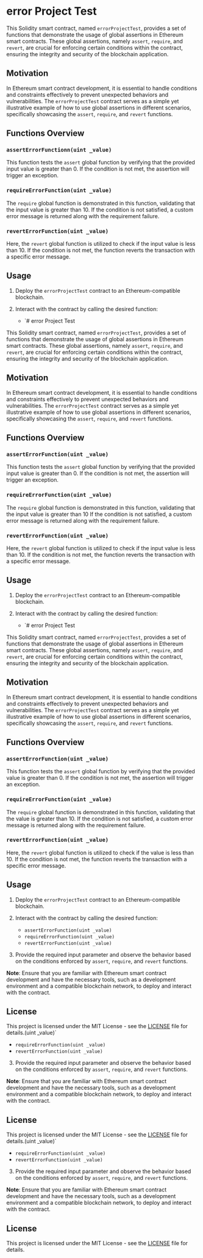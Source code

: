 # error Project Test

This Solidity smart contract, named `errorProjectTest`, provides a set of functions that demonstrate the usage of global assertions in Ethereum smart contracts. These global assertions, namely `assert`, `require`, and `revert`, are crucial for enforcing certain conditions within the contract, ensuring the integrity and security of the blockchain application.

## Motivation

In Ethereum smart contract development, it is essential to handle conditions and constraints effectively to prevent unexpected behaviors and vulnerabilities. The `errorProjectTest` contract serves as a simple yet illustrative example of how to use global assertions in different scenarios, specifically showcasing the `assert`, `require`, and `revert` functions.

## Functions Overview

### `assertErrorFunctionn(uint _value)`

This function tests the `assert` global function by verifying that the provided input value is greater than 0. If the condition is not met, the assertion will trigger an exception.

### `requireErrorFunction(uint _value)`

The `require` global function is demonstrated in this function, validating that the input value is greater than 10. If the condition is not satisfied, a custom error message is returned along with the requirement failure.

### `revertErrorFunction(uint _value)`

Here, the `revert` global function is utilized to check if the input value is less than 10. If the condition is not met, the function reverts the transaction with a specific error message.

## Usage

1. Deploy the `errorProjectTest` contract to an Ethereum-compatible blockchain.

2. Interact with the contract by calling the desired function:

   - `# error Project Test

This Solidity smart contract, named `errorProjectTest`, provides a set of functions that demonstrate the usage of global assertions in Ethereum smart contracts. These global assertions, namely `assert`, `require`, and `revert`, are crucial for enforcing certain conditions within the contract, ensuring the integrity and security of the blockchain application.

## Motivation

In Ethereum smart contract development, it is essential to handle conditions and constraints effectively to prevent unexpected behaviors and vulnerabilities. The `errorProjectTest` contract serves as a simple yet illustrative example of how to use global assertions in different scenarios, specifically showcasing the `assert`, `require`, and `revert` functions.

## Functions Overview

### `assertErrorFunction(uint _value)`

This function tests the `assert` global function by verifying that the provided input value is greater than 0. If the condition is not met, the assertion will trigger an exception.

### `requireErrorFunction(uint _value)`

The `require` global function is demonstrated in this function, validating that the input value is greater than 10 If the condition is not satisfied, a custom error message is returned along with the requirement failure.

### `revertErrorFunction(uint _value)`

Here, the `revert` global function is utilized to check if the input value is less than 10. If the condition is not met, the function reverts the transaction with a specific error message.

## Usage

1. Deploy the `errorProjectTest` contract to an Ethereum-compatible blockchain.

2. Interact with the contract by calling the desired function:

   - `# error Project Test

This Solidity smart contract, named `errorProjectTest`, provides a set of functions that demonstrate the usage of global assertions in Ethereum smart contracts. These global assertions, namely `assert`, `require`, and `revert`, are crucial for enforcing certain conditions within the contract, ensuring the integrity and security of the blockchain application.

## Motivation

In Ethereum smart contract development, it is essential to handle conditions and constraints effectively to prevent unexpected behaviors and vulnerabilities. The `errorProjectTest` contract serves as a simple yet illustrative example of how to use global assertions in different scenarios, specifically showcasing the `assert`, `require`, and `revert` functions.

## Functions Overview

### `assertErrorFunction(uint _value)`

This function tests the `assert` global function by verifying that the provided value is greater than 0. If the condition is not met, the assertion will trigger an exception.

### `requireErrorFunction(uint _value)`

The `require` global function is demonstrated in this function, validating that the value is greater than 10. If the condition is not satisfied, a custom error message is returned along with the requirement failure.

### `revertErrorFunction(uint _value)`

Here, the `revert` global function is utilized to check if the value is less than 10. If the condition is not met, the function reverts the transaction with a specific error message.

## Usage

1. Deploy the `errorProjectTest` contract to an Ethereum-compatible blockchain.

2. Interact with the contract by calling the desired function:

   - `assertErrorFunction(uint _value)`
   - `requireErrorFunction(uint _value)`
   - `revertErrorFunction(uint _value)`

3. Provide the required input parameter and observe the behavior based on the conditions enforced by `assert`, `require`, and `revert` functions.

**Note**: Ensure that you are familiar with Ethereum smart contract development and have the necessary tools, such as a development environment and a compatible blockchain network, to deploy and interact with the contract.

## License

This project is licensed under the MIT License - see the [LICENSE](LICENSE) file for details.(uint _value)`
   - `requireErrorFunction(uint _value)`
   - `revertErrorFunction(uint _value)`

3. Provide the required input parameter and observe the behavior based on the conditions enforced by `assert`, `require`, and `revert` functions.

**Note**: Ensure that you are familiar with Ethereum smart contract development and have the necessary tools, such as a development environment and a compatible blockchain network, to deploy and interact with the contract.

## License

This project is licensed under the MIT License - see the [LICENSE](LICENSE) file for details.(uint _value)`
   - `requireErrorFunction(uint _value)`
   - `revertErrorFunction(uint _value)`

3. Provide the required input parameter and observe the behavior based on the conditions enforced by `assert`, `require`, and `revert` functions.

**Note**: Ensure that you are familiar with Ethereum smart contract development and have the necessary tools, such as a development environment and a compatible blockchain network, to deploy and interact with the contract.

## License

This project is licensed under the MIT License - see the [LICENSE](LICENSE) file for details.
